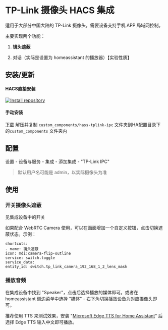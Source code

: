 # TP-Link 摄像头 HACS 集成

适用于大部分中国大陆的 TP-Link 摄像头，需要设备支持手机 APP 局域网控制。

主要实现两个功能：

1. **镜头遮蔽**

2. 对话（实际是设置为 homeassistant 的播放器）【实验性质】


## 安装/更新

#### HACS直接安装

[![Install repository](https://my.home-assistant.io/badges/hacs_repository.svg)](https://my.home-assistant.io/redirect/hacs_repository/?owner=forrestsocool&repository=hass-tplink-ipc&category=integration)

#### 手动安装

[下载](https://github.com/bingooo/hass-tplink-ipc/archive/main.zip) 解压并复制 `custom_components/hass-tplink-ipc` 文件夹到HA配置目录下的`custom_components` 文件夹内


## 配置

设置 - 设备与服务 - 集成 - 添加集成 - "TP-Link IPC"

> 默认用户名可能是 admin，以实际摄像头为准

## 使用

### 开关摄像头遮蔽

见集成设备中的开关

如果配合 WebRTC Camera 使用，可以在画面增加一个自定义按钮，点击切换遮蔽状态。示例：

```
shortcuts:
- name: 镜头遮蔽
icon: mdi:camera-flip-outline
service: switch.toggle
service_data:
entity_id: switch.tp_link_camera_192_168_1_2_lens_mask
```

### 播放音频

在集成设备中找到 "Speaker"，点击后选择播放的媒体即可。或者在 homeassistant 侧边菜单中选择 "媒体" - 右下角切换播放设备为对应摄像头即可。

推荐使用 TTS 来测试效果，安装 "[Microsoft Edge TTS for Home Assistant](https://github.com/hasscc/hass-edge-tts/tree/main)" 后选择 Edge TTS 输入中文即可播放。

